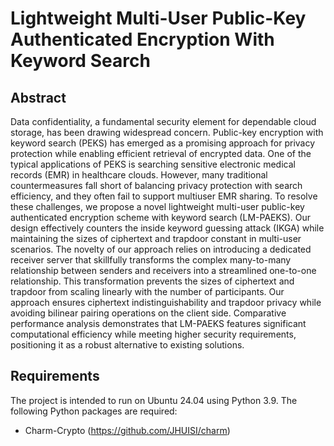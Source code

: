 # Lightweight Multi-User Public-Key Authenticated  Encryption With Keyword Search

## Abstract

 Data confidentiality, a fundamental security element for dependable cloud storage, has been drawing widespread concern. Public-key encryption with keyword search (PEKS) has emerged as a promising approach for privacy protection while enabling efficient retrieval of encrypted data. One of the typical applications of PEKS is searching sensitive electronic medical records (EMR) in healthcare clouds. However, many traditional countermeasures fall short of balancing privacy protection with search efficiency, and they often fail to support multiuser EMR sharing. To resolve these challenges, we propose a novel lightweight multi-user public-key authenticated encryption scheme with keyword search (LM-PAEKS). Our design effectively counters the inside keyword guessing attack (IKGA) while maintaining the sizes of ciphertext and trapdoor constant in multi-user scenarios. The novelty of our approach relies on introducing a dedicated receiver server that skillfully transforms the complex many-to-many relationship between senders and receivers into a streamlined one-to-one relationship. This transformation prevents the sizes of ciphertext and trapdoor from scaling linearly with the number of participants. Our approach ensures ciphertext indistinguishability and trapdoor privacy while avoiding bilinear pairing operations on the client side. Comparative performance analysis demonstrates that LM-PAEKS features significant computational efficiency while meeting higher security requirements, positioning it as a robust alternative to existing solutions.

## Requirements

 The project is intended to run on Ubuntu 24.04 using Python 3.9. The following Python packages are required:

- Charm-Crypto (https://github.com/JHUISI/charm)

